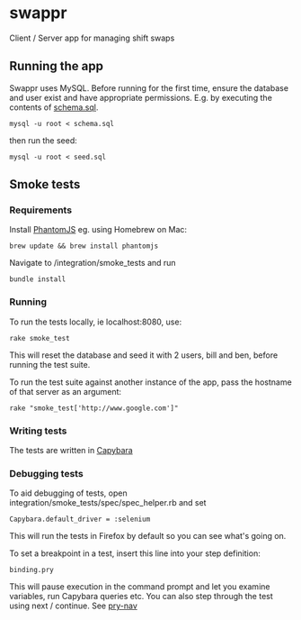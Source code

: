 swappr
======

Client / Server app for managing shift swaps

## Running the app

Swappr uses MySQL. Before running for the first time, ensure the database and user exist and have appropriate 
permissions. E.g. by executing the contents of [schema.sql](web/src/db/schema.sql).

```
mysql -u root < schema.sql
```

then run the seed:
```
mysql -u root < seed.sql
```

## Smoke tests
### Requirements
Install [PhantomJS](http://phantomjs.org/download.html) eg. using Homebrew on Mac:

```
brew update && brew install phantomjs
```

Navigate to /integration/smoke_tests and run

```
bundle install
```

### Running
To run the tests locally, ie localhost:8080, use:

```
rake smoke_test
```

This will reset the database and seed it with 2 users, bill and ben, before running the test suite.

To run the test suite against another instance of the app, pass the hostname of that server as an argument:

```
rake "smoke_test['http://www.google.com']"
```

### Writing tests
The tests are written in [Capybara](https://github.com/jnicklas/capybara)

### Debugging tests

To aid debugging of tests, open integration/smoke_tests/spec/spec_helper.rb and set

```
Capybara.default_driver = :selenium
```

This will run the tests in Firefox by default so you can see what's going on.

To set a breakpoint in a test, insert this line into your step definition:

```
binding.pry
```

This will pause execution in the command prompt and let you examine variables, run Capybara queries etc. You can also step through the test using next / continue. See [pry-nav](https://github.com/nixme/pry-nav)
